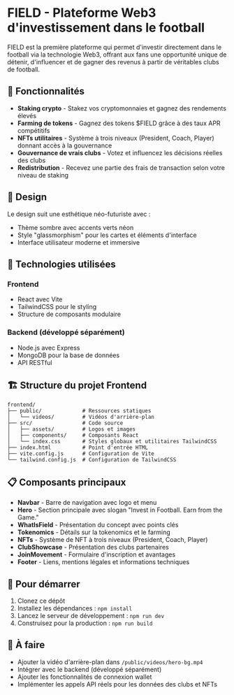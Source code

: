# FIELD - Plateforme Web3 d'investissement dans le football

FIELD est la première plateforme qui permet d'investir directement dans le football via la technologie Web3, offrant aux fans une opportunité unique de détenir, d'influencer et de gagner des revenus à partir de véritables clubs de football.

## 🚀 Fonctionnalités

- **Staking crypto** - Stakez vos cryptomonnaies et gagnez des rendements élevés
- **Farming de tokens** - Gagnez des tokens $FIELD grâce à des taux APR compétitifs
- **NFTs utilitaires** - Système à trois niveaux (President, Coach, Player) donnant accès à la gouvernance
- **Gouvernance de vrais clubs** - Votez et influencez les décisions réelles des clubs
- **Redistribution** - Recevez une partie des frais de transaction selon votre niveau de staking

## 🎨 Design

Le design suit une esthétique néo-futuriste avec :
- Thème sombre avec accents verts néon
- Style "glassmorphism" pour les cartes et éléments d'interface
- Interface utilisateur moderne et immersive

## 🔧 Technologies utilisées

### Frontend
- React avec Vite
- TailwindCSS pour le styling
- Structure de composants modulaire

### Backend (développé séparément)
- Node.js avec Express
- MongoDB pour la base de données
- API RESTful

## 🏗️ Structure du projet Frontend

```
frontend/
├── public/             # Ressources statiques
│   └── videos/         # Vidéos d'arrière-plan
├── src/                # Code source
│   ├── assets/         # Logos et images
│   ├── components/     # Composants React
│   └── index.css       # Styles globaux et utilitaires TailwindCSS
├── index.html          # Point d'entrée HTML
├── vite.config.js      # Configuration de Vite
└── tailwind.config.js  # Configuration de TailwindCSS
```

## 📋 Composants principaux

- **Navbar** - Barre de navigation avec logo et menu
- **Hero** - Section principale avec slogan "Invest in Football. Earn from the Game."
- **WhatIsField** - Présentation du concept avec points clés
- **Tokenomics** - Détails sur la tokenomics et le farming
- **NFTs** - Système de NFT à trois niveaux (President, Coach, Player)
- **ClubShowcase** - Présentation des clubs partenaires
- **JoinMovement** - Formulaire d'inscription et avantages
- **Footer** - Liens, mentions légales et informations techniques

## 🚀 Pour démarrer

1. Clonez ce dépôt
2. Installez les dépendances : `npm install`
3. Lancez le serveur de développement : `npm run dev`
4. Construisez pour la production : `npm run build`

## 📝 À faire

- Ajouter la vidéo d'arrière-plan dans `/public/videos/hero-bg.mp4`
- Intégrer avec le backend (développé séparément)
- Ajouter les fonctionnalités de connexion wallet
- Implémenter les appels API réels pour les données des clubs et NFTs 